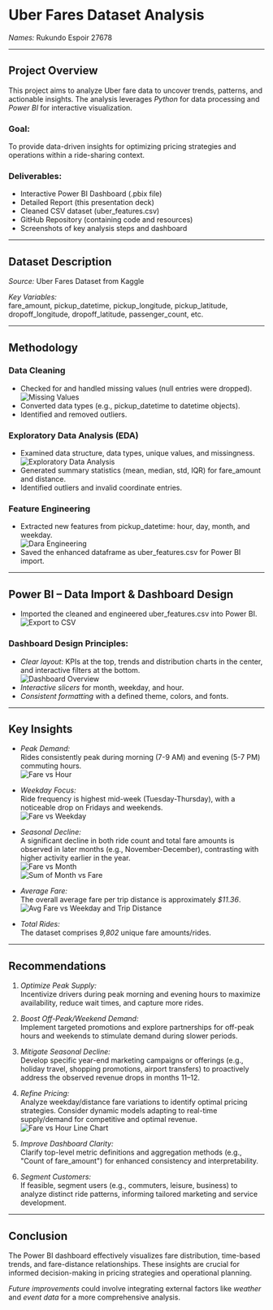 # Uber Fares Dataset Analysis  
*Names:* Rukundo Espoir 27678  

---

## Project Overview  
This project aims to analyze Uber fare data to uncover trends, patterns, and actionable insights. The analysis leverages *Python* for data processing and *Power BI* for interactive visualization.

### Goal:  
To provide data-driven insights for optimizing pricing strategies and operations within a ride-sharing context.

### Deliverables:
- Interactive Power BI Dashboard (.pbix file)  
- Detailed Report (this presentation deck)  
- Cleaned CSV dataset (uber_features.csv)  
- GitHub Repository (containing code and resources)  
- Screenshots of key analysis steps and dashboard  

---

## Dataset Description  
*Source:* Uber Fares Dataset from Kaggle

*Key Variables:*  
fare_amount, pickup_datetime, pickup_longitude, pickup_latitude, dropoff_longitude, dropoff_latitude, passenger_count, etc.

---

## Methodology  

### Data Cleaning  
- Checked for and handled missing values (null entries were dropped).  
![Missing Values](./Missing%20Values.PNG)  
- Converted data types (e.g., pickup_datetime to datetime objects).  
- Identified and removed outliers.

### Exploratory Data Analysis (EDA)  
- Examined data structure, data types, unique values, and missingness.  
![Exploratory Data Analysis](./Exploratory%20Data%20Analysis.PNG)  
- Generated summary statistics (mean, median, std, IQR) for fare_amount and distance.  
- Identified outliers and invalid coordinate entries.

### Feature Engineering  
- Extracted new features from pickup_datetime: hour, day, month, and weekday.  
![Dara Engineering](./Dara%20engeeniring.png)  
- Saved the enhanced dataframe as uber_features.csv for Power BI import.

---

## Power BI – Data Import & Dashboard Design  
- Imported the cleaned and engineered uber_features.csv into Power BI.  
![Export to CSV](./Export%20to%20csv.PNG)  

### Dashboard Design Principles:  
- *Clear layout:* KPIs at the top, trends and distribution charts in the center, and interactive filters at the bottom.  
![Dashboard Overview](./Dashboard%20overview.png)  
- *Interactive slicers* for month, weekday, and hour.  
- *Consistent formatting* with a defined theme, colors, and fonts.

---

## Key Insights  

- *Peak Demand:*  
Rides consistently peak during morning (7-9 AM) and evening (5-7 PM) commuting hours.  
![Fare vs Hour](./fare%20vs%20Hour.png)  

- *Weekday Focus:*  
Ride frequency is highest mid-week (Tuesday-Thursday), with a noticeable drop on Fridays and weekends.  
![Fare vs Weekday](./Fare%20vs%20weekday.png)  

- *Seasonal Decline:*  
A significant decline in both ride count and total fare amounts is observed in later months (e.g., November-December), contrasting with higher activity earlier in the year.  
![Fare vs Month](./Fare%20vs%20Month.png)  
![Sum of Month vs Fare](./sum%20of%20month%20vs%20fare(bins).png)  

- *Average Fare:*  
The overall average fare per trip distance is approximately *$11.36*.  
![Avg Fare vs Weekday and Trip Distance](./avg%20fare%20vs%20weekday%20and%20trip%20distance.png)

- *Total Rides:*  
The dataset comprises *9,802* unique fare amounts/rides.

---

## Recommendations  

1. *Optimize Peak Supply:*  
Incentivize drivers during peak morning and evening hours to maximize availability, reduce wait times, and capture more rides.

2. *Boost Off-Peak/Weekend Demand:*  
Implement targeted promotions and explore partnerships for off-peak hours and weekends to stimulate demand during slower periods.

3. *Mitigate Seasonal Decline:*  
Develop specific year-end marketing campaigns or offerings (e.g., holiday travel, shopping promotions, airport transfers) to proactively address the observed revenue drops in months 11–12.

4. *Refine Pricing:*  
Analyze weekday/distance fare variations to identify optimal pricing strategies. Consider dynamic models adapting to real-time supply/demand for competitive and optimal revenue.  
![Fare vs Hour Line Chart](./fare%20vs%20hour%20line%20chart.png)

5. *Improve Dashboard Clarity:*  
Clarify top-level metric definitions and aggregation methods (e.g., "Count of fare_amount") for enhanced consistency and interpretability.

6. *Segment Customers:*  
If feasible, segment users (e.g., commuters, leisure, business) to analyze distinct ride patterns, informing tailored marketing and service development.

---

## Conclusion  

The Power BI dashboard effectively visualizes fare distribution, time-based trends, and fare-distance relationships. These insights are crucial for informed decision-making in pricing strategies and operational planning.

*Future improvements* could involve integrating external factors like *weather* and *event data* for a more comprehensive analysis.
